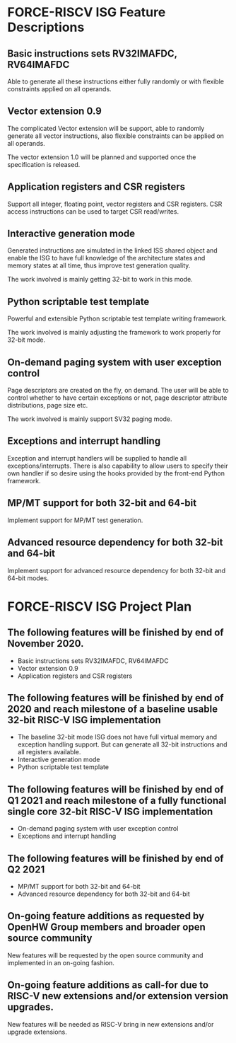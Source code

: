 # FORCE-RISCV ISG Feature Descriptions

## Basic instructions sets RV32IMAFDC, RV64IMAFDC
Able to generate all these instructions either fully randomly or with flexible constraints applied on all operands.
 
## Vector extension 0.9
The complicated Vector extension will be support, able to randomly generate all vector instructions, also flexible constraints can be applied on all operands.

The vector extension 1.0 will be planned and supported once the specification is released.

## Application registers and CSR registers
Support all integer, floating point, vector registers and CSR registers.  CSR access instructions can be used to target CSR read/writes.

## Interactive generation mode
Generated instructions are simulated in the linked ISS shared object and enable the ISG to have full knowledge of the architecture states and memory states at all time, thus improve test generation quality.

The work involved is mainly getting 32-bit to work in this mode.

## Python scriptable test template
Powerful and extensible Python scriptable test template writing framework.

The work involved is mainly adjusting the framework to work properly for 32-bit mode.

## On-demand paging system with user exception control
Page descriptors are created on the fly, on demand.  The user will be able to control whether to have certain exceptions or not, page descriptor attribute distributions, page size etc.

The work involved is mainly support SV32 paging mode.

## Exceptions and interrupt handling
Exception and interrupt handlers will be supplied to handle all exceptions/interrupts.  There is also capability to allow users to specify their own handler if so desire using the hooks provided by the front-end Python framework.

## MP/MT support for both 32-bit and 64-bit
Implement support for MP/MT test generation.

## Advanced resource dependency for both 32-bit and 64-bit
Implement support for advanced resource dependency for both 32-bit and 64-bit modes.

# FORCE-RISCV ISG Project Plan

## The following features will be finished by end of November 2020.
- Basic instructions sets RV32IMAFDC, RV64IMAFDC
- Vector extension 0.9
- Application registers and CSR registers

## The following features will be finished by end of 2020 and reach milestone of a baseline usable 32-bit RISC-V ISG implementation
- The baseline 32-bit mode ISG does not have full virtual memory and exception handling support.  But can generate all 32-bit instructions and all registers available.
- Interactive generation mode
- Python scriptable test template

## The following features will be finished by end of Q1 2021 and reach milestone of a fully functional single core 32-bit RISC-V ISG implementation
- On-demand paging system with user exception control
- Exceptions and interrupt handling

## The following features will be finished by end of Q2 2021
- MP/MT support for both 32-bit and 64-bit
- Advanced resource dependency for both 32-bit and 64-bit


## On-going feature additions as requested by OpenHW Group members and broader open source community
New features will be requested by the open source community and implemented in an on-going fashion.

## On-going feature additions as call-for due to RISC-V new extensions and/or extension version upgrades.
New features will be needed as RISC-V bring in new extensions and/or upgrade extensions.
